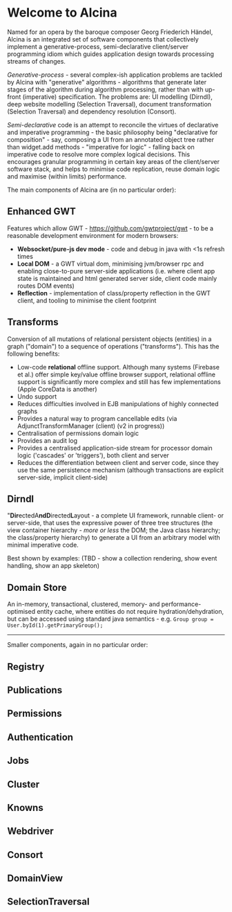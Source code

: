 # Welcome to Alcina

Named for an opera by the baroque composer Georg Friederich Händel, Alcina is an integrated set of 
software components that collectively implement a generative-process, semi-declarative client/server programming idiom 
which guides application design towards processing streams of changes.

*Generative-process* - several complex-ish application problems are tackled by Alcina with "generative" algorithms - algorithms 
that generate later stages of the algorithm during algorithm processing, rather than with up-front (imperative) specification. 
The problems are: UI modelling (Dirndl), deep website modelling (Selection Traversal), document transformation (Selection Traversal) and dependency resolution (Consort).

*Semi-declarative* code is an attempt to reconcile the virtues of declarative and imperative programming - 
the basic philosophy being "declarative for composition" - say, composing a UI from an annotated object tree 
rather than widget.add methods - "imperative for logic" - falling back on imperative code to resolve more
 complex logical decisions. This encourages granular programming in certain key areas
of the client/server software stack, and helps to minimise code replication, reuse domain 
logic and maximise (within limits) performance.



The main components of Alcina are (in no particular order):

## Enhanced GWT
Features which allow GWT - https://github.com/gwtproject/gwt - to be a reasonable development environment
for modern browsers:
*	**Websocket/pure-js dev mode** - code and debug in java with <1s refresh times
*	**Local DOM** - a GWT virtual dom, minimising jvm/browser rpc and enabling close-to-pure server-side applications
	(i.e. where client app state is maintained and html generated server side, client code mainly routes DOM events)
*	**Reflection** - implementation of class/property reflection in the GWT client, and tooling to minimise the 
	client footprint

##	Transforms
Conversion of all mutations of relational persistent objects (entities) in a graph ("domain") to a 
sequence of operations ("transforms"). This has the following benefits:
*	Low-code **relational** offline support. Although many systems (Firebase et al.) offer simple key/value offline
	browser support, relational offline support is significantly more complex and still has few implementations
	 (Apple CoreData is another)
*	Undo support	 
*	Reduces difficulties involved in EJB manipulations of highly connected graphs
*	Provides a natural way to program cancellable edits (via AdjunctTransformManager (client) (v2 in progress))
*	Centralisation of permissions domain logic
*	Provides an audit log
*	Provides a centralised application-side stream for processor domain logic ('cascades' or 'triggers'), both client and server
*	Reduces the differentiation between client and server code, since they use the same persistence mechanism (although 
	transactions are explicit server-side, implicit client-side)

##	Dirndl
"**Dir**ectedA**ndD**irected**L**ayout - a complete UI framework, runnable client- or server-side, that uses the 
expressive power of three tree structures (the view container hierarchy - *more or less* the DOM; the Java class hierarchy;
 the class/property hierarchy) to generate a UI from an arbitrary model with minimal imperative code.

Best shown by examples:
(TBD - show a collection rendering, show event handling, show an app skeleton)

## Domain Store
An in-memory, transactional, clustered, memory- and performance- optimised entity cache, where entities do not require 
hydration/dehydration, but can be accessed using standard java semantics - e.g. `Group group = User.byId(1).getPrimaryGroup();`

---

Smaller components, again in no particular order:

##	Registry

##	Publications

##	Permissions

##	Authentication

##	Jobs

##	Cluster

##	Knowns

##	Webdriver

##	Consort

##	DomainView

##	SelectionTraversal

